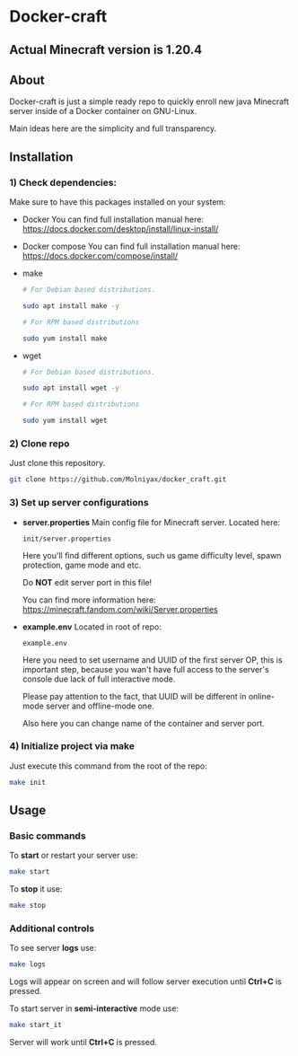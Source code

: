 # Docker-craft

## Actual Minecraft version is **1.20.4**

## About
Docker-craft is just a simple ready repo to quickly enroll  new java Minecraft server inside of a Docker container on GNU-Linux.

Main ideas here are the simplicity and full transparency.


## Installation
### 1) Check dependencies:
Make sure to have this packages installed on your system:
- Docker
	You can find full installation manual here:
	https://docs.docker.com/desktop/install/linux-install/

- Docker compose
	You can find full installation manual here:
	https://docs.docker.com/compose/install/

- make
	```bash
	# For Debian based distributions.
	
	sudo apt install make -y
	```
	```bash
	# For RPM based distributions
	
	sudo yum install make
	```

- wget
	```bash
	# For Debian based distributions.
	
	sudo apt install wget -y
	```
	```bash
	# For RPM based distributions
	
	sudo yum install wget
	```

### 2) Clone repo
Just clone this repository.
```bash
git clone https://github.com/Molniyax/docker_craft.git
```

### 3) Set up server configurations
- **server.properties**
	Main config file for Minecraft server.
	Located here:
	```Location
	init/server.properties
	```
	
	Here you'll find different options, such us game difficulty level, spawn protection, game mode and etc.
	 
	Do **NOT** edit server port in this file!
	
	You can find more information here:
	https://minecraft.fandom.com/wiki/Server.properties

- **example.env**
	Located in root of repo:
	```location
	example.env
	```
	
	Here you need to set username and UUID of the first server OP, this is important step, because you wan't have full access to the server's console due lack of full interactive mode.
	
	Please pay attention to the fact, that UUID will be different in online-mode server and offline-mode one.
	
	Also here you can change name of the container and server port.

### 4) Initialize project via make
Just execute this command from the root of the repo:
```bash
make init
```


## Usage
### Basic commands
To **start** or restart your server use:
```bash
make start
```

To **stop** it use: 
```bash
make stop
```

### Additional controls
To see server **logs** use:
```bash
make logs
```
Logs will appear on screen and will follow server execution until **Ctrl+C** is pressed.

To start server in **semi-interactive** mode use:
```bash
make start_it
```
Server will work until **Ctrl+C** is pressed.


